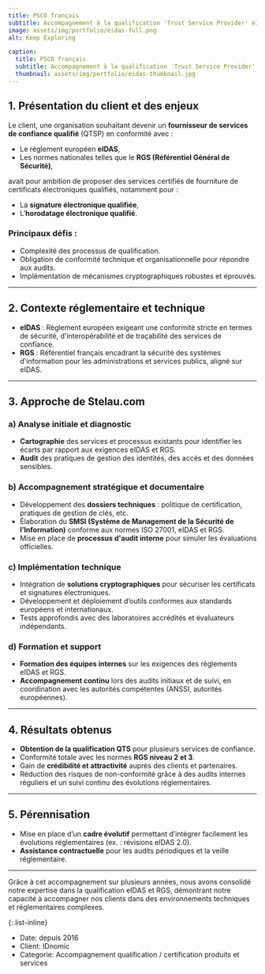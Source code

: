 ```yaml
---
title: PSCO français
subtitle: Accompagnement à la qualification 'Trust Service Provider' eIDAS et RGS.
image: assets/img/portfolio/eidas-full.png
alt: Keep Exploring

caption:
  title: PSCO français
  subtitle: Accompagnement à la qualification 'Trust Service Provider' eIDAS et RGS.
  thumbnail: assets/img/portfolio/eidas-thumbnail.jpg
---
```


## 1. Présentation du client et des enjeux

Le client, une organisation souhaitant devenir un **fournisseur de services de confiance qualifié** (QTSP) en conformité avec :

- Le règlement européen **eIDAS**,
- Les normes nationales telles que le **RGS (Référentiel Général de Sécurité)**,

avait pour ambition de proposer des services certifiés de fourniture de certificats électroniques qualifiés, notamment pour :

- La **signature électronique qualifiée**,
- L’**horodatage électronique qualifié**.

### Principaux défis :

- Complexité des processus de qualification.
- Obligation de conformité technique et organisationnelle pour répondre aux audits.
- Implémentation de mécanismes cryptographiques robustes et éprouvés.

---

## 2. Contexte réglementaire et technique

- **eIDAS** : Règlement européen exigeant une conformité stricte en termes de sécurité, d'interopérabilité et de traçabilité des services de confiance.
- **RGS** : Référentiel français encadrant la sécurité des systèmes d'information pour les administrations et services publics, aligné sur eIDAS.

---

## 3. Approche de Stelau.com

### a) Analyse initiale et diagnostic

- **Cartographie** des services et processus existants pour identifier les écarts par rapport aux exigences eIDAS et RGS.
- **Audit** des pratiques de gestion des identités, des accès et des données sensibles.

### b) Accompagnement stratégique et documentaire

- Développement des **dossiers techniques** : politique de certification, pratiques de gestion de clés, etc.
- Élaboration du **SMSI (Système de Management de la Sécurité de l’Information)** conforme aux normes ISO 27001, eIDAS et RGS.
- Mise en place de **processus d'audit interne** pour simuler les évaluations officielles.

### c) Implémentation technique

- Intégration de **solutions cryptographiques** pour sécuriser les certificats et signatures électroniques.
- Développement et déploiement d’outils conformes aux standards européens et internationaux.
- Tests approfondis avec des laboratoires accrédités et évaluateurs indépendants.

### d) Formation et support

- **Formation des équipes internes** sur les exigences des règlements eIDAS et RGS.
- **Accompagnement continu** lors des audits initiaux et de suivi, en coordination avec les autorités compétentes (ANSSI, autorités européennes).

---

## 4. Résultats obtenus

- **Obtention de la qualification QTS** pour plusieurs services de confiance.
- Conformité totale avec les normes **RGS niveau 2 et 3**.
- Gain de **crédibilité et attractivité** auprès des clients et partenaires.
- Réduction des risques de non-conformité grâce à des audits internes réguliers et un suivi continu des évolutions réglementaires.

---

## 5. Pérennisation

- Mise en place d’un **cadre évolutif** permettant d’intégrer facilement les évolutions réglementaires (ex. : révisions eIDAS 2.0).
- **Assistance contractuelle** pour les audits périodiques et la veille réglementaire.

---

Grâce à cet accompagnement sur plusieurs années, nous avons consolidé notre expertise dans la qualification eIDAS et RGS, démontrant notre capacité à accompagner nos clients dans des environnements techniques et réglementaires complexes.

{:.list-inline}

- Date: depuis 2016
- Client: IDnomic
- Categorie: Accompagnement qualification / certification produits et services
